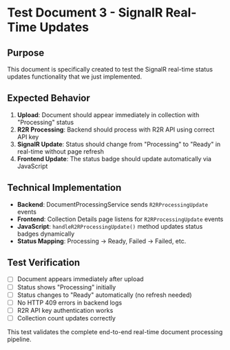 # Test Document 3 - SignalR Real-Time Updates

## Purpose
This document is specifically created to test the SignalR real-time status updates functionality that we just implemented.

## Expected Behavior
1. **Upload**: Document should appear immediately in collection with "Processing" status
2. **R2R Processing**: Backend should process with R2R API using correct API key
3. **SignalR Update**: Status should change from "Processing" to "Ready" in real-time without page refresh
4. **Frontend Update**: The status badge should update automatically via JavaScript

## Technical Implementation
- **Backend**: DocumentProcessingService sends `R2RProcessingUpdate` events
- **Frontend**: Collection Details page listens for `R2RProcessingUpdate` events
- **JavaScript**: `handleR2RProcessingUpdate()` method updates status badges dynamically
- **Status Mapping**: Processing → Ready, Failed → Failed, etc.

## Test Verification
- [ ] Document appears immediately after upload
- [ ] Status shows "Processing" initially
- [ ] Status changes to "Ready" automatically (no refresh needed)
- [ ] No HTTP 409 errors in backend logs
- [ ] R2R API key authentication works
- [ ] Collection count updates correctly

This test validates the complete end-to-end real-time document processing pipeline.
